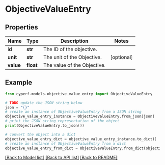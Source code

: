 # ObjectiveValueEntry


## Properties

Name | Type | Description | Notes
------------ | ------------- | ------------- | -------------
**id** | **str** | The ID of the objective. | 
**unit** | **str** | The unit of the Objective. | [optional] 
**value** | **float** | The value of the Objective. | 

## Example

```python
from cyperf.models.objective_value_entry import ObjectiveValueEntry

# TODO update the JSON string below
json = "{}"
# create an instance of ObjectiveValueEntry from a JSON string
objective_value_entry_instance = ObjectiveValueEntry.from_json(json)
# print the JSON string representation of the object
print(ObjectiveValueEntry.to_json())

# convert the object into a dict
objective_value_entry_dict = objective_value_entry_instance.to_dict()
# create an instance of ObjectiveValueEntry from a dict
objective_value_entry_from_dict = ObjectiveValueEntry.from_dict(objective_value_entry_dict)
```
[[Back to Model list]](../README.md#documentation-for-models) [[Back to API list]](../README.md#documentation-for-api-endpoints) [[Back to README]](../README.md)



